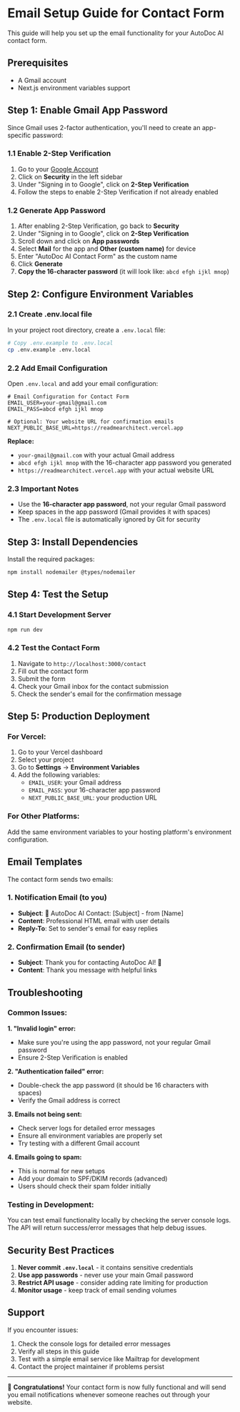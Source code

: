 # Email Setup Guide for Contact Form

This guide will help you set up the email functionality for your AutoDoc AI contact form.

## Prerequisites

- A Gmail account
- Next.js environment variables support

## Step 1: Enable Gmail App Password

Since Gmail uses 2-factor authentication, you'll need to create an app-specific password:

### 1.1 Enable 2-Step Verification
1. Go to your [Google Account](https://myaccount.google.com/)
2. Click on **Security** in the left sidebar
3. Under "Signing in to Google", click on **2-Step Verification**
4. Follow the steps to enable 2-Step Verification if not already enabled

### 1.2 Generate App Password
1. After enabling 2-Step Verification, go back to **Security**
2. Under "Signing in to Google", click on **2-Step Verification**
3. Scroll down and click on **App passwords**
4. Select **Mail** for the app and **Other (custom name)** for device
5. Enter "AutoDoc AI Contact Form" as the custom name
6. Click **Generate**
7. **Copy the 16-character password** (it will look like: `abcd efgh ijkl mnop`)

## Step 2: Configure Environment Variables

### 2.1 Create .env.local file
In your project root directory, create a `.env.local` file:

```bash
# Copy .env.example to .env.local
cp .env.example .env.local
```

### 2.2 Add Email Configuration
Open `.env.local` and add your email configuration:

```env
# Email Configuration for Contact Form
EMAIL_USER=your-gmail@gmail.com
EMAIL_PASS=abcd efgh ijkl mnop

# Optional: Your website URL for confirmation emails
NEXT_PUBLIC_BASE_URL=https://readmearchitect.vercel.app
```

**Replace:**
- `your-gmail@gmail.com` with your actual Gmail address
- `abcd efgh ijkl mnop` with the 16-character app password you generated
- `https://readmearchitect.vercel.app` with your actual website URL

### 2.3 Important Notes
- Use the **16-character app password**, not your regular Gmail password
- Keep spaces in the app password (Gmail provides it with spaces)
- The `.env.local` file is automatically ignored by Git for security

## Step 3: Install Dependencies

Install the required packages:

```bash
npm install nodemailer @types/nodemailer
```

## Step 4: Test the Setup

### 4.1 Start Development Server
```bash
npm run dev
```

### 4.2 Test the Contact Form
1. Navigate to `http://localhost:3000/contact`
2. Fill out the contact form
3. Submit the form
4. Check your Gmail inbox for the contact submission
5. Check the sender's email for the confirmation message

## Step 5: Production Deployment

### For Vercel:
1. Go to your Vercel dashboard
2. Select your project
3. Go to **Settings** → **Environment Variables**
4. Add the following variables:
   - `EMAIL_USER`: your Gmail address
   - `EMAIL_PASS`: your 16-character app password
   - `NEXT_PUBLIC_BASE_URL`: your production URL

### For Other Platforms:
Add the same environment variables to your hosting platform's environment configuration.

## Email Templates

The contact form sends two emails:

### 1. Notification Email (to you)
- **Subject**: 🚀 AutoDoc AI Contact: [Subject] - from [Name]
- **Content**: Professional HTML email with user details
- **Reply-To**: Set to sender's email for easy replies

### 2. Confirmation Email (to sender)
- **Subject**: Thank you for contacting AutoDoc AI! 🚀
- **Content**: Thank you message with helpful links

## Troubleshooting

### Common Issues:

**1. "Invalid login" error:**
- Make sure you're using the app password, not your regular Gmail password
- Ensure 2-Step Verification is enabled

**2. "Authentication failed" error:**
- Double-check the app password (it should be 16 characters with spaces)
- Verify the Gmail address is correct

**3. Emails not being sent:**
- Check server logs for detailed error messages
- Ensure all environment variables are properly set
- Try testing with a different Gmail account

**4. Emails going to spam:**
- This is normal for new setups
- Add your domain to SPF/DKIM records (advanced)
- Users should check their spam folder initially

### Testing in Development:

You can test email functionality locally by checking the server console logs. The API will return success/error messages that help debug issues.

## Security Best Practices

1. **Never commit `.env.local`** - it contains sensitive credentials
2. **Use app passwords** - never use your main Gmail password
3. **Restrict API usage** - consider adding rate limiting for production
4. **Monitor usage** - keep track of email sending volumes

## Support

If you encounter issues:
1. Check the console logs for detailed error messages
2. Verify all steps in this guide
3. Test with a simple email service like Mailtrap for development
4. Contact the project maintainer if problems persist

---

🎉 **Congratulations!** Your contact form is now fully functional and will send you email notifications whenever someone reaches out through your website.
